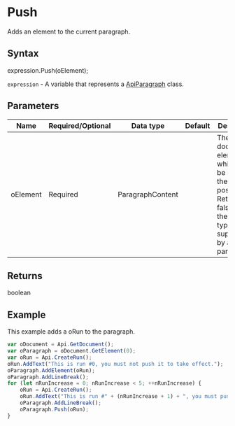 # Push

Adds an element to the current paragraph.

## Syntax

expression.Push(oElement);

`expression` - A variable that represents a [ApiParagraph](../ApiParagraph.md) class.

## Parameters

| **Name** | **Required/Optional** | **Data type** | **Default** | **Description** |
| ------------- | ------------- | ------------- | ------------- | ------------- |
| oElement | Required | ParagraphContent |  | The document element which will be added at the current position. Returns false if theoElement type is not supported by a paragraph. |

## Returns

boolean

## Example

This example adds a oRun to the paragraph.

```javascript
var oDocument = Api.GetDocument();
var oParagraph = oDocument.GetElement(0);
var oRun = Api.CreateRun();
oRun.AddText("This is run #0, you must not push it to take effect.");
oParagraph.AddElement(oRun);
oParagraph.AddLineBreak();
for (let nRunIncrease = 0; nRunIncrease < 5; ++nRunIncrease) {
	oRun = Api.CreateRun();
	oRun.AddText("This is run #" + (nRunIncrease + 1) + ", you must push it to take effect.");
	oParagraph.AddLineBreak();
	oParagraph.Push(oRun);
}
```
